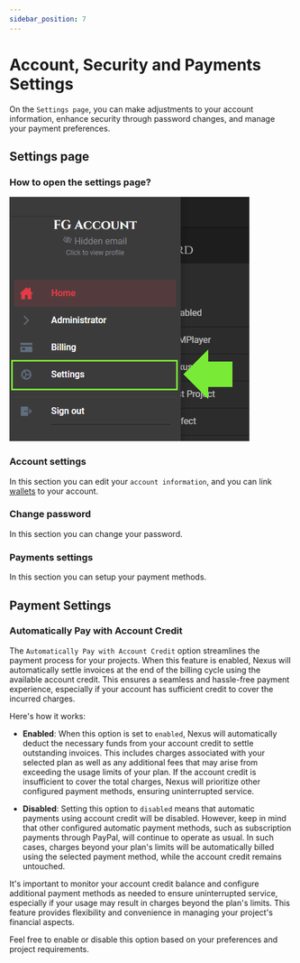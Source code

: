 ```yaml
---
sidebar_position: 7
---
```


# Account, Security and Payments Settings
On the `Settings page`, you can make adjustments to your account information, enhance security through password changes, and manage your payment preferences.

## Settings page

### How to open the settings page?
![Sections](/img/dashboard/account_settings_menu.png)

### Account settings
In this section you can edit your `account information`, and you can link [wallets](../misc/glossary.md#Wallet) to your account.

### Change password
In this section you can change your password.

### Payments settings
In this section you can setup your payment methods.

## Payment Settings

### Automatically Pay with Account Credit
The `Automatically Pay with Account Credit` option streamlines the payment process for your projects. When this feature is enabled, Nexus will automatically settle invoices at the end of the billing cycle using the available account credit. This ensures a seamless and hassle-free payment experience, especially if your account has sufficient credit to cover the incurred charges.

Here's how it works:

* **Enabled**: When this option is set to `enabled`, Nexus will automatically deduct the necessary funds from your account credit to settle outstanding invoices. This includes charges associated with your selected plan as well as any additional fees that may arise from exceeding the usage limits of your plan. If the account credit is insufficient to cover the total charges, Nexus will prioritize other configured payment methods, ensuring uninterrupted service.

* **Disabled**: Setting this option to `disabled` means that automatic payments using account credit will be disabled. However, keep in mind that other configured automatic payment methods, such as subscription payments through PayPal, will continue to operate as usual. In such cases, charges beyond your plan's limits will be automatically billed using the selected payment method, while the account credit remains untouched.

It's important to monitor your account credit balance and configure additional payment methods as needed to ensure uninterrupted service, especially if your usage may result in charges beyond the plan's limits. This feature provides flexibility and convenience in managing your project's financial aspects.

Feel free to enable or disable this option based on your preferences and project requirements. 
